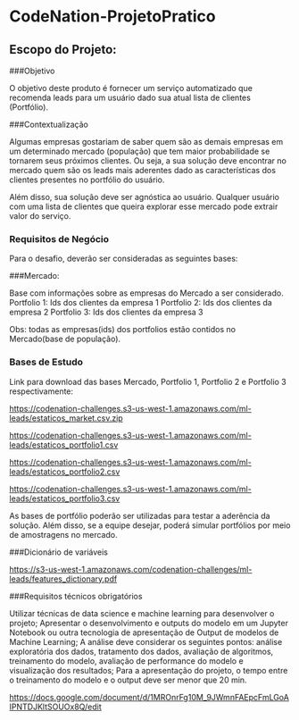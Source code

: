 # CodeNation-ProjetoPratico
## Escopo do Projeto:
###Objetivo

O objetivo deste produto é fornecer um serviço automatizado que recomenda leads para um usuário dado sua atual lista de clientes (Portfólio).

###Contextualização

Algumas empresas gostariam de saber quem são as demais empresas em um determinado mercado (população) que tem maior probabilidade se tornarem seus próximos clientes. Ou seja, a sua solução deve encontrar no mercado quem são os leads mais aderentes dado as características dos clientes presentes no portfólio do usuário.

Além disso, sua solução deve ser agnóstica ao usuário. Qualquer usuário com uma lista de clientes que queira explorar esse mercado pode extrair valor do serviço.

### Requisitos de Negócio

Para o desafio, deverão ser consideradas as seguintes bases:

###Mercado:

Base com informações sobre as empresas do Mercado a ser considerado. Portfolio 1: Ids dos clientes da empresa 1 Portfolio 2: Ids dos clientes da empresa 2 Portfolio 3: Ids dos clientes da empresa 3

Obs: todas as empresas(ids) dos portfolios estão contidos no Mercado(base de população).

### Bases de Estudo

Link para download das bases Mercado, Portfolio 1, Portfolio 2 e Portfolio 3 respectivamente:

https://codenation-challenges.s3-us-west-1.amazonaws.com/ml-leads/estaticos_market.csv.zip

https://codenation-challenges.s3-us-west-1.amazonaws.com/ml-leads/estaticos_portfolio1.csv

https://codenation-challenges.s3-us-west-1.amazonaws.com/ml-leads/estaticos_portfolio2.csv

https://codenation-challenges.s3-us-west-1.amazonaws.com/ml-leads/estaticos_portfolio3.csv

As bases de portfólio poderão ser utilizadas para testar a aderência da solução. Além disso, se a equipe desejar, poderá simular portfólios por meio de amostragens no mercado.

###Dicionário de variáveis

https://s3-us-west-1.amazonaws.com/codenation-challenges/ml-leads/features_dictionary.pdf

###Requisitos técnicos obrigatórios

Utilizar técnicas de data science e machine learning para desenvolver o projeto; Apresentar o desenvolvimento e outputs do modelo em um Jupyter Notebook ou outra tecnologia de apresentação de Output de modelos de Machine Learning; A análise deve considerar os seguintes pontos: análise exploratória dos dados, tratamento dos dados, avaliação de algoritmos, treinamento do modelo, avaliação de performance do modelo e visualização dos resultados; Para a apresentação do projeto, o tempo entre o treinamento do modelo e o output deve ser menor que 20 min.

https://docs.google.com/document/d/1MROnrFg10M_9JWmnFAEpcFmLGoAIPNTDJKltSOUOx8Q/edit
